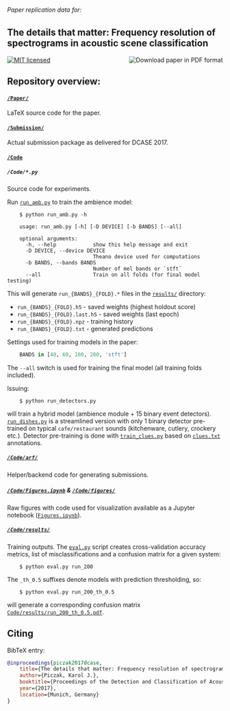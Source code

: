 
###### *Paper replication data for:*

## The details that matter: Frequency resolution of spectrograms in acoustic scene classification

<a href="http://karol.piczak.com/papers/Piczak2017-DCASE.pdf"><img src="https://img.shields.io/badge/paper-PDF-ff69b4.svg" alt="Download paper in PDF format" title="Download paper in PDF format" align="right" /></a>

<a href="LICENSE"><img src="https://img.shields.io/badge/license-MIT-blue.svg" alt="MIT licensed" title="MIT licensed" /></a>


## Repository overview:

#### [`/Paper/`](/Paper)

LaTeX source code for the paper.

#### [`/Submission/`](/Submission/)

Actual submission package as delivered for DCASE 2017.

#### [`/Code`](/Code/)

##### `/Code/*.py`

Source code for experiments.

Run [`run_amb.py`](Code/run_amb.py) to train the ambience model:

```
    $ python run_amb.py -h

    usage: run_amb.py [-h] [-D DEVICE] [-b BANDS] [--all]

    optional arguments:
      -h, --help            show this help message and exit
      -D DEVICE, --device DEVICE
                            Theano device used for computations
      -b BANDS, --bands BANDS
                            Number of mel bands or `stft`
      --all                 Train on all folds (for final model testing)
```

This will generate `run_{BANDS}_{FOLD}.*` files in the [`results/`](Code/results/) directory:

- `run_{BANDS}_{FOLD}.h5` - saved weights (highest holdout score)
- `run_{BANDS}_{FOLD}.last.h5` - saved weights (last epoch)
- `run_{BANDS}_{FOLD}.npz` - training history
- `run_{BANDS}_{FOLD}.txt` - generated predictions

Settings used for training models in the paper:

```python
    BANDS in [40, 60, 100, 200, 'stft']
```

The `--all` switch is used for training the final model (all training folds included).

Issuing:

```shell
    $ python run_detectors.py
```

will train a hybrid model (ambience module + 15 binary event detectors). [`run_dishes.py`](Code/run_dishes.py) is
a streamlined version with only 1 binary detector pre-trained on typical `cafe/restaurant` sounds
(kitchenware, cutlery, crockery etc.). Detector pre-training is done with [`train_clues.py`](Code/train_clues.py) based on [`clues.txt`](Code/clues.txt) annotations.

##### [`/Code/arf/`](/Code/arf/)

Helper/backend code for generating submissions.

##### [`/Code/Figures.ipynb`](/Code/Figures.ipynb) & [`/Code/figures/`](/Code/figures/)

Raw figures with code used for visualization available as a Jupyter notebook ([`Figures.ipynb`](Code/Figures.ipynb)).

##### [`/Code/results/`](/Code/results/)

Training outputs. The [`eval.py`](Code/eval.py) script creates cross-validation accuracy metrics, list of misclassifications
and a confusion matrix for a given system:

```
    $ python eval.py run_200
```

The `_th_0.5` suffixes denote models with prediction thresholding, so:

```
    $ python eval.py run_200_th_0.5
```

will generate a corresponding confusion matrix [`Code/results/run_200_th_0.5.pdf`](Code/results/run_200_th_0.5.pdf).


## Citing

BibTeX entry:

```bibtex
@inproceedings{piczak2017dcase,
    title={The details that matter: Frequency resolution of spectrograms in acoustic scene classification},
    author={Piczak, Karol J.},
    booktitle={Proceedings of the Detection and Classification of Acoustic Scenes and Events 2017 Workshop},
    year={2017},
    location={Munich, Germany}
}
```

